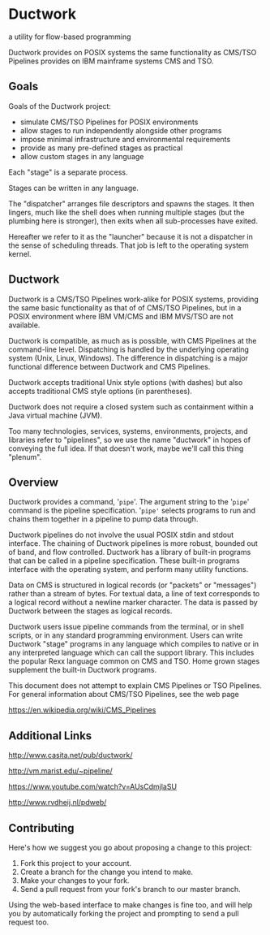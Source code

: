 # Ductwork

a utility for flow-based programming

Ductwork provides on POSIX systems the same functionality
as CMS/TSO Pipelines provides on IBM mainframe systems CMS and TSO.

## Goals

Goals of the Ductwork project:

* simulate CMS/TSO Pipelines for POSIX environments
* allow stages to run independently alongside other programs
* impose minimal infrastructure and environmental requirements
* provide as many pre-defined stages as practical
* allow custom stages in any language

Each "stage" is a separate process.

Stages can be written in any language.

The "dispatcher" arranges file descriptors and spawns the stages.
It then lingers, much like the shell does when running multiple
stages (but the plumbing here is stronger), then exits when all
sub-processes have exited.

Hereafter we refer to it as the "launcher" because it is
not a dispatcher in the sense of scheduling threads.
That job is left to the operating system kernel.

## Ductwork

Ductwork is a CMS/TSO Pipelines work-alike for POSIX systems,
providing the same basic functionality as that of of CMS/TSO Pipelines,
but in a POSIX environment where IBM VM/CMS and IBM MVS/TSO are not available.

Ductwork is compatible, as much as is possible, with CMS Pipelines
at the command-line level.  Dispatching is handled by the underlying
operating system (Unix, Linux, Windows).  The difference in dispatching
is a major functional difference between Ductwork and CMS Pipelines.

Ductwork accepts traditional Unix style options (with dashes)
but also accepts traditional CMS style options (in parentheses).

Ductwork does not require a closed system such as containment within a
Java virtual machine (JVM).

Too many technologies, services, systems, environments, projects,
and libraries refer to "pipelines", so we use the name "ductwork"
in hopes of conveying the full idea. If that doesn't work,
maybe we'll call this thing "plenum".

## Overview

Ductwork provides a command, '`pipe`'. The argument string to the
'`pipe`' command is the pipeline specification. '`pipe'` selects
programs to run and chains them together in a pipeline to pump data through.

Ductwork pipelines do not involve the usual POSIX stdin and stdout interface.
The chaining of Ductwork pipelines is more robust, bounded out of band,
and flow controlled. Ductwork has a library of built-in programs that
can be called in a pipeline specification. These built-in programs
interface with the operating system, and perform many utility functions.

Data on CMS is structured in logical records (or "packets" or "messages")
rather than a stream of bytes. For textual data, a line of text corresponds
to a logical record without a newline marker character. The data is passed
by Ductwork between the stages as logical records.

Ductwork users issue pipeline commands from the terminal, or in shell scripts,
or in any standard programming environment. Users can write Ductwork "stage"
programs in any language which compiles to native or in any interpreted
language which can call the support library. This includes the popular
Rexx language common on CMS and TSO. Home grown stages supplement
the built-in Ductwork programs.

This document does not attempt to explain CMS Pipelines or TSO Pipelines.
For general information about CMS/TSO Pipelines, see the web page

https://en.wikipedia.org/wiki/CMS_Pipelines

## Additional Links

http://www.casita.net/pub/ductwork/

http://vm.marist.edu/~pipeline/

<!-- http://code.google.com/p/ductwork/ -->

https://www.youtube.com/watch?v=AUsCdmjlaSU

http://www.rvdheij.nl/pdweb/

## Contributing

Here's
how we suggest you go about proposing a change to this project:

1. Fork this project to your account.
1. Create a branch for the change you intend to make.
1. Make your changes to your fork.
1. Send a pull request from your
fork's
branch to our master branch.

Using the web-based interface to make changes is fine too,
and will help you by automatically forking the project
and prompting to send a pull request too.


